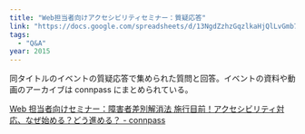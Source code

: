 ```yaml
---
title: "Web担当者向けアクセシビリティセミナー：質疑応答"
link: "https://docs.google.com/spreadsheets/d/13NgdZzhzGqzlkaHjQlLvGmb75TflmhEap-vrnPTZogg/edit?usp=sharing"
tags:
  - "Q&A"
year: 2015
---
```


同タイトルのイベントの質疑応答で集められた質問と回答。イベントの資料や動画のアーカイブは connpass にまとめられている。

[Web 担当者向けセミナー：障害者差別解消法 施行目前！アクセシビリティ対応、なぜ始める？どう進める？ - connpass](https://connpass.com/event/22195/)
